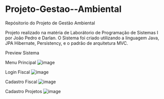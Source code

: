 # Projeto-Gestao--Ambiental
Repósitorio do Projeto de Gestão Ambiental 

Projeto realizado na matéria de Laborátorio de Programação de Sistemas I  por João Pedro e Darlan.
O Sistema foi criado utilizando a linguagem Java, JPA Hibernate, Persistency, e o padrão de arquitetura MVC.


Preview Sistema

Menu Principal
![image](https://user-images.githubusercontent.com/63369202/212131825-49d50543-0d09-4c4a-a608-379d7b0c273d.png)

Login Fiscal
![image](https://user-images.githubusercontent.com/63369202/212131983-f6477646-02f8-4f02-b9ad-d332ac04a361.png)

Cadastro Fiscal
![image](https://user-images.githubusercontent.com/63369202/212132086-5e64d9e7-daa9-4d1d-a563-f9a6732f74cc.png)

Cadastro Projetos
![image](https://user-images.githubusercontent.com/63369202/212132265-2ece569d-bf76-4157-b787-cf1308932cf3.png)


